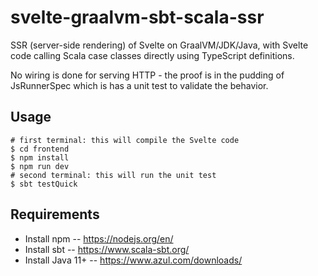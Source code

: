 # svelte-graalvm-sbt-scala-ssr

SSR (server-side rendering) of Svelte on GraalVM/JDK/Java, with Svelte code calling Scala case classes directly using TypeScript definitions.

No wiring is done for serving HTTP - the proof is in the pudding of JsRunnerSpec which is has a unit test to validate the behavior.

## Usage

```
# first terminal: this will compile the Svelte code
$ cd frontend
$ npm install
$ npm run dev
# second terminal: this will run the unit test
$ sbt testQuick
```

## Requirements

- Install npm -- https://nodejs.org/en/
- Install sbt -- https://www.scala-sbt.org/
- Install Java 11+ -- https://www.azul.com/downloads/
